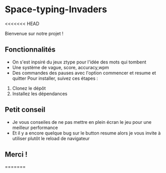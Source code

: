 # Space-typing-Invaders
<<<<<<< HEAD

Bienvenue sur notre projet !

## Fonctionnalités
- On s'est inpsiré du jeux ztype pour l'idée des mots qui tombent
- Une système de vague, score, accuracy,wpm
- Des commandes des pauses avec l'option commencer et resume et quitter
Pour installer, suivez ces étapes :
1. Clonez le dépôt
2. Installez les dépendances
## Petit conseil 
- Je vous conseiles de ne pas mettre en plein écran le jeu pour une meilleur performance
- Et il y a encore quelque bug sur le button resume alors je vous invite à utiliser plutôt le reload de navigateur
## Merci !
=======
